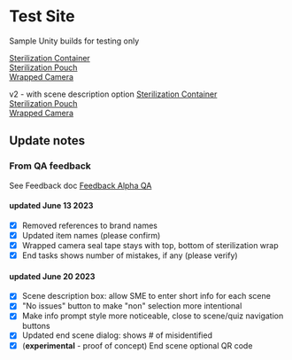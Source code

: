 # Test Site #

Sample Unity builds for testing only

[Sterilization Container](SterilizationContainer)  
[Sterilization Pouch](SterilizationPouch)  
[Wrapped Camera](WrappedCamera)

v2 - with scene description option
[Sterilization Container](SterilizationContainer/local.html)  
[Sterilization Pouch](SterilizationPouch/local.html)  
[Wrapped Camera](WrappedCamera/local.html)

## Update notes ##

### From QA feedback ###

See Feedback doc [Feedback Alpha QA](https://docs.google.com/document/d/103jgIo_mXU8qBpzMVvhTUolsdcy8MlrS/edit?usp=sharing&ouid=112502391111689148097&rtpof=true&sd=true)

#### updated June 13 2023 ####

- [x] Removed references to brand names
- [x] Updated item names (please confirm)
- [x] Wrapped camera seal tape stays with top, bottom of sterilization wrap
- [x] End tasks shows number of mistakes, if any (please verify)

#### updated June 20 2023 ####

- [x] Scene description box: allow SME to enter short info for each scene
- [x] "No issues" button to make "non" selection more intentional
- [x] Make info prompt style more noticeable, close to scene/quiz navigation buttons
- [x] Updated end scene dialog: shows # of misidentified
- [x] (**experimental** - proof of concept) End scene optional QR code
